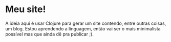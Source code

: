 # Meu site!

A ideia aqui é usar Clojure para gerar um site contendo, entre outras coisas, um blog. Estou aprendendo a linguagem, então vai ser o mais minimalista possível mas que ainda dê pra publicar ;).
